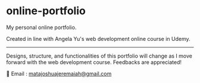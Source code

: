 # online-portfolio
My personal online portfolio. 

Created in line with Angela Yu's web development online course in Udemy.

--------------------------

Designs, structure, and functionalities of this portfolio will change as I move forward with the
web development course. Feedbacks are appreciated!

📧 Email : matajoshuajeremaiah@gmail.com
